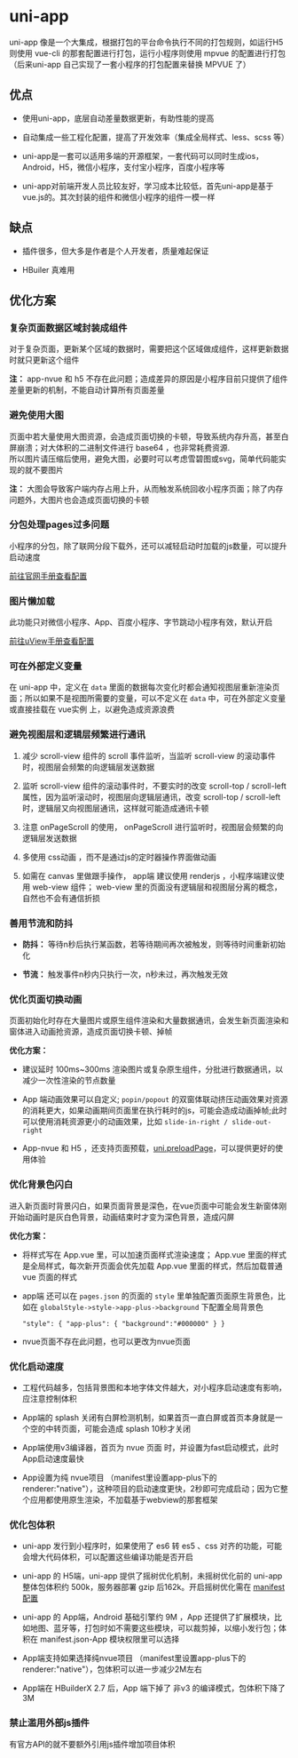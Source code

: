 # uni-app

uni-app 像是一个大集成，根据打包的平台命令执行不同的打包规则，如运行H5 则使用 vue-cli 的那套配置进行打包，运行小程序则使用 mpvue 的配置进行打包（后来uni-app 自己实现了一套小程序的打包配置来替换 MPVUE 了）

## 优点

- 使用uni-app，底层自动差量数据更新，有助性能的提高

- 自动集成一些工程化配置，提高了开发效率（集成全局样式、less、scss 等）

- uni-app是一套可以适用多端的开源框架，一套代码可以同时生成ios，Android，H5，微信小程序，支付宝小程序，百度小程序等

- uni-app对前端开发人员比较友好，学习成本比较低，首先uni-app是基于vue.js的。其次封装的组件和微信小程序的组件一模一样

## 缺点

- 插件很多，但大多是作者是个人开发者，质量难起保证

- HBuiler 真难用

## 优化方案

### 复杂页面数据区域封装成组件

对于复杂页面，更新某个区域的数据时，需要把这个区域做成组件，这样更新数据时就只更新这个组件

**注：** app-nvue 和 h5 不存在此问题；造成差异的原因是小程序目前只提供了组件差量更新的机制，不能自动计算所有页面差量

### 避免使用大图

页面中若大量使用大图资源，会造成页面切换的卡顿，导致系统内存升高，甚至白屏崩溃；对大体积的二进制文件进行 base64 ，也非常耗费资源.  
所以图片请压缩后使用，避免大图，必要时可以考虑雪碧图或svg，简单代码能实现的就不要图片

**注：** 大图会导致客户端内存占用上升，从而触发系统回收小程序页面；除了内存问题外，大图片也会造成页面切换的卡顿

### 分包处理pages过多问题

小程序的分包，除了联网分段下载外，还可以减轻启动时加载的js数量，可以提升启动速度

[前往官网手册查看配置](https://uniapp.dcloud.io/collocation/manifest?id=app-vue-optimization)

### 图片懒加载

此功能只对微信小程序、App、百度小程序、字节跳动小程序有效，默认开启

[前往uView手册查看配置](https://www.uviewui.com/components/image.html)

### 可在外部定义变量

在 uni-app 中，定义在 `data` 里面的数据每次变化时都会通知视图层重新渲染页面；所以如果不是视图所需要的变量，可以不定义在 `data` 中，可在外部定义变量或直接挂载在 vue实例 上，以避免造成资源浪费

### 避免视图层和逻辑层频繁进行通讯

1. 减少 scroll-view 组件的 scroll 事件监听，当监听 scroll-view 的滚动事件时，视图层会频繁的向逻辑层发送数据

2. 监听  scroll-view  组件的滚动事件时，不要实时的改变  scroll-top / scroll-left  属性，因为监听滚动时，视图层向逻辑层通讯，改变  scroll-top / scroll-left  时，逻辑层又向视图层通讯，这样就可能造成通讯卡顿

3. 注意 onPageScroll 的使用， onPageScroll 进行监听时，视图层会频繁的向逻辑层发送数据

4. 多使用 css动画 ，而不是通过js的定时器操作界面做动画

5. 如需在 canvas 里做跟手操作， app端 建议使用 renderjs ，小程序端建议使用 web-view 组件； web-view 里的页面没有逻辑层和视图层分离的概念，自然也不会有通信折损

### 善用节流和防抖

- **防抖：** 等待n秒后执行某函数，若等待期间再次被触发，则等待时间重新初始化

- **节流：** 触发事件n秒内只执行一次，n秒未过，再次触发无效

### 优化页面切换动画

页面初始化时存在大量图片或原生组件渲染和大量数据通讯，会发生新页面渲染和窗体进入动画抢资源，造成页面切换卡顿、掉帧

**优化方案：**

- 建议延时 100ms~300ms 渲染图片或复杂原生组件，分批进行数据通讯，以减少一次性渲染的节点数量

- App 端动画效果可以自定义; `popin/popout` 的双窗体联动挤压动画效果对资源的消耗更大，如果动画期间页面里在执行耗时的js，可能会造成动画掉帧;此时可以使用消耗资源更小的动画效果，比如 `slide-in-right / slide-out-right`

- App-nvue 和 H5 ，还支持页面预载，[uni.preloadPage](https://uniapp.dcloud.io/api/preload-page)，可以提供更好的使用体验

### 优化背景色闪白

进入新页面时背景闪白，如果页面背景是深色，在vue页面中可能会发生新窗体刚开始动画时是灰白色背景，动画结束时才变为深色背景，造成闪屏

**优化方案：**

- 将样式写在  App.vue  里，可以加速页面样式渲染速度； App.vue  里面的样式是全局样式，每次新开页面会优先加载  App.vue  里面的样式，然后加载普通 vue 页面的样式

- app端 还可以在 `pages.json` 的页面的 `style` 里单独配置页面原生背景色，比如在 `globalStyle->style->app-plus->background` 下配置全局背景色

   `"style": { "app-plus": { "background":"#000000" } }`

- nvue页面不存在此问题，也可以更改为nvue页面

### 优化启动速度

- 工程代码越多，包括背景图和本地字体文件越大，对小程序启动速度有影响，应注意控制体积

- App端的 splash 关闭有白屏检测机制，如果首页一直白屏或首页本身就是一个空的中转页面，可能会造成 splash 10秒才关闭

- App端使用v3编译器，首页为 nvue 页面 时，并设置为fast启动模式，此时App启动速度最快

- App设置为纯 nvue项目 （manifest里设置app-plus下的renderer:"native"），这种项目的启动速度更快，2秒即可完成启动；因为它整个应用都使用原生渲染，不加载基于webview的那套框架

### 优化包体积

- uni-app 发行到小程序时，如果使用了 es6 转 es5 、css 对齐的功能，可能会增大代码体积，可以配置这些编译功能是否开启

- uni-app 的 H5端，uni-app 提供了摇树优化机制，未摇树优化前的 uni-app 整体包体积约 500k，服务器部署 gzip 后162k。开启摇树优化需在 [manifest配置](https://uniapp.dcloud.io/collocation/manifest?id=optimization)

- uni-app 的 App端，Android 基础引擎约 9M ，App 还提供了扩展模块，比如地图、蓝牙等，打包时如不需要这些模块，可以裁剪掉，以缩小发行包；体积在 manifest.json-App 模块权限里可以选择

- App端支持如果选择纯nvue项目 （manifest里设置app-plus下的renderer:"native"），包体积可以进一步减少2M左右

- App端在 HBuilderX 2.7 后，App 端下掉了 非v3 的编译模式，包体积下降了3M

### 禁止滥用外部js插件

有官方API的就不要额外引用js插件增加项目体积


